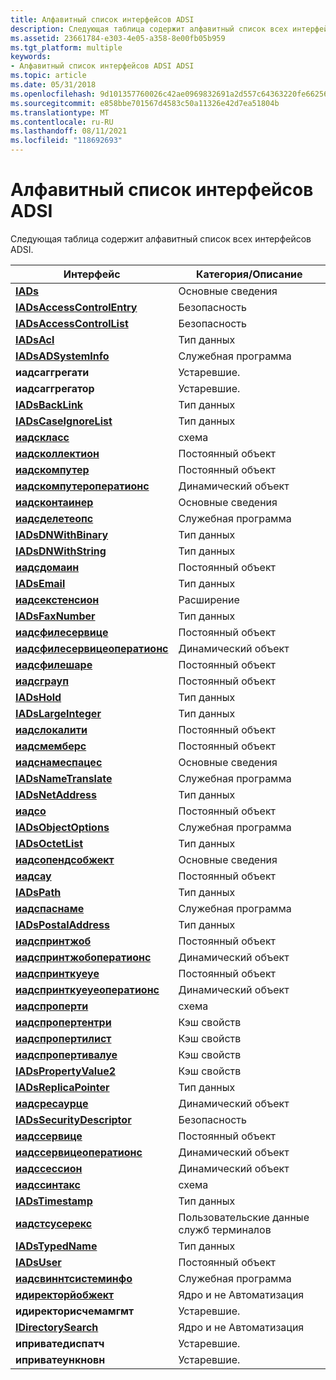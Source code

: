 ```yaml
---
title: Алфавитный список интерфейсов ADSI
description: Следующая таблица содержит алфавитный список всех интерфейсов ADSI.
ms.assetid: 23661784-e303-4e05-a358-8e00fb05b959
ms.tgt_platform: multiple
keywords:
- Алфавитный список интерфейсов ADSI ADSI
ms.topic: article
ms.date: 05/31/2018
ms.openlocfilehash: 9d101357760026c42ae0969832691a2d557c64363220fe662565c0dd3923ad40
ms.sourcegitcommit: e858bbe701567d4583c50a11326e42d7ea51804b
ms.translationtype: MT
ms.contentlocale: ru-RU
ms.lasthandoff: 08/11/2021
ms.locfileid: "118692693"
---
```

# <a name="alphabetical-listing-of-adsi-interfaces"></a>Алфавитный список интерфейсов ADSI

Следующая таблица содержит алфавитный список всех интерфейсов ADSI.



| Интерфейс                                                      | Категория/Описание        |
|----------------------------------------------------------------|-----------------------------|
| [**IADs**](/windows/desktop/api/Iads/nn-iads-iads)                                           | Основные сведения                        |
| [**IADsAccessControlEntry**](/windows/desktop/api/Iads/nn-iads-iadsaccesscontrolentry)       | Безопасность                    |
| [**IADsAccessControlList**](/windows/desktop/api/Iads/nn-iads-iadsaccesscontrollist)         | Безопасность                    |
| [**IADsAcl**](/windows/desktop/api/Iads/nn-iads-iadsacl)                                     | Тип данных                   |
| [**IADsADSystemInfo**](/windows/desktop/api/Iads/nn-iads-iadsadsysteminfo)                   | Служебная программа                     |
| **иадсаггрегати**                                             | Устаревшие.                    |
| **иадсаггрегатор**                                             | Устаревшие.                    |
| [**IADsBackLink**](/windows/desktop/api/Iads/nn-iads-iadsbacklink)                           | Тип данных                   |
| [**IADsCaseIgnoreList**](/windows/desktop/api/Iads/nn-iads-iadscaseignorelist)               | Тип данных                   |
| [**иадскласс**](/windows/desktop/api/Iads/nn-iads-iadsclass)                                 | схема                      |
| [**иадсколлектион**](/windows/desktop/api/Iads/nn-iads-iadscollection)                       | Постоянный объект           |
| [**иадскомпутер**](/windows/desktop/api/Iads/nn-iads-iadscomputer)                           | Постоянный объект           |
| [**иадскомпутероператионс**](/windows/desktop/api/Iads/nn-iads-iadscomputeroperations)       | Динамический объект              |
| [**иадсконтаинер**](/windows/desktop/api/Iads/nn-iads-iadscontainer)                         | Основные сведения                        |
| [**иадсделетеопс**](/windows/desktop/api/Iads/nn-iads-iadsdeleteops)                         | Служебная программа                     |
| [**IADsDNWithBinary**](/windows/desktop/api/Iads/nn-iads-iadsdnwithbinary)                   | Тип данных                   |
| [**IADsDNWithString**](/windows/desktop/api/Iads/nn-iads-iadsdnwithstring)                   | Тип данных                   |
| [**иадсдомаин**](/windows/desktop/api/Iads/nn-iads-iadsdomain)                               | Постоянный объект           |
| [**IADsEmail**](/windows/desktop/api/Iads/nn-iads-iadsemail)                                 | Тип данных                   |
| [**иадсекстенсион**](/windows/desktop/api/Iads/nn-iads-iadsextension)                         | Расширение                   |
| [**IADsFaxNumber**](/windows/desktop/api/Iads/nn-iads-iadsfaxnumber)                         | Тип данных                   |
| [**иадсфилесервице**](/windows/desktop/api/Iads/nn-iads-iadsfileservice)                     | Постоянный объект           |
| [**иадсфилесервицеоператионс**](/windows/desktop/api/Iads/nn-iads-iadsfileserviceoperations) | Динамический объект              |
| [**иадсфилешаре**](/windows/desktop/api/Iads/nn-iads-iadsfileshare)                         | Постоянный объект           |
| [**иадсграуп**](/windows/desktop/api/Iads/nn-iads-iadsgroup)                                 | Постоянный объект           |
| [**IADsHold**](/windows/desktop/api/Iads/nn-iads-iadshold)                                   | Тип данных                   |
| [**IADsLargeInteger**](/windows/desktop/api/Iads/nn-iads-iadslargeinteger)                   | Тип данных                   |
| [**иадслокалити**](/windows/desktop/api/Iads/nn-iads-iadslocality)                           | Постоянный объект           |
| [**иадсмемберс**](/windows/desktop/api/Iads/nn-iads-iadsmembers)                             | Постоянный объект           |
| [**иадснамеспацес**](/windows/desktop/api/Iads/nn-iads-iadsnamespaces)                       | Основные сведения                        |
| [**IADsNameTranslate**](/windows/desktop/api/Iads/nn-iads-iadsnametranslate)                 | Служебная программа                     |
| [**IADsNetAddress**](/windows/desktop/api/Iads/nn-iads-iadsnetaddress)                       | Тип данных                   |
| [**иадсо**](/windows/desktop/api/Iads/nn-iads-iadso)                                         | Постоянный объект           |
| [**IADsObjectOptions**](/windows/desktop/api/Iads/nn-iads-iadsobjectoptions)                 | Служебная программа                     |
| [**IADsOctetList**](/windows/desktop/api/Iads/nn-iads-iadsoctetlist)                         | Тип данных                   |
| [**иадсопендсобжект**](/windows/desktop/api/Iads/nn-iads-iadsopendsobject)                   | Основные сведения                        |
| [**иадсау**](/windows/desktop/api/Iads/nn-iads-iadsou)                                       | Постоянный объект           |
| [**IADsPath**](/windows/desktop/api/Iads/nn-iads-iadspath)                                   | Тип данных                   |
| [**иадспаснаме**](/windows/desktop/api/Iads/nn-iads-iadspathname)                           | Служебная программа                     |
| [**IADsPostalAddress**](/windows/desktop/api/Iads/nn-iads-iadspostaladdress)                 | Тип данных                   |
| [**иадспринтжоб**](/windows/desktop/api/Iads/nn-iads-iadsprintjob)                           | Постоянный объект           |
| [**иадспринтжобоператионс**](/windows/desktop/api/Iads/nn-iads-iadsprintjoboperations)       | Динамический объект              |
| [**иадспринткуеуе**](/windows/desktop/api/Iads/nn-iads-iadsprintqueue)                       | Постоянный объект           |
| [**иадспринткуеуеоператионс**](/windows/desktop/api/Iads/nn-iads-iadsprintqueueoperations)   | Динамический объект              |
| [**иадспроперти**](/windows/desktop/api/Iads/nn-iads-iadsproperty)                           | схема                      |
| [**иадспропертентри**](/windows/desktop/api/Iads/nn-iads-iadspropertyentry)                 | Кэш свойств              |
| [**иадспропертилист**](/windows/desktop/api/Iads/nn-iads-iadspropertylist)                   | Кэш свойств              |
| [**иадспропертивалуе**](/windows/desktop/api/Iads/nn-iads-iadspropertyvalue)                 | Кэш свойств              |
| [**IADsPropertyValue2**](/windows/desktop/api/Iads/nn-iads-iadspropertyvalue2)               | Кэш свойств              |
| [**IADsReplicaPointer**](/windows/desktop/api/Iads/nn-iads-iadsreplicapointer)               | Тип данных                   |
| [**иадсресаурце**](/windows/desktop/api/Iads/nn-iads-iadsresource)                           | Динамический объект              |
| [**IADsSecurityDescriptor**](/windows/desktop/api/Iads/nn-iads-iadssecuritydescriptor)       | Безопасность                    |
| [**иадссервице**](/windows/desktop/api/Iads/nn-iads-iadsservice)                             | Постоянный объект           |
| [**иадссервицеоператионс**](/windows/desktop/api/Iads/nn-iads-iadsserviceoperations)         | Динамический объект              |
| [**иадссессион**](/windows/desktop/api/Iads/nn-iads-iadssession)                             | Динамический объект              |
| [**иадссинтакс**](/windows/desktop/api/Iads/nn-iads-iadssyntax)                               | схема                      |
| [**IADsTimestamp**](/windows/desktop/api/Iads/nn-iads-iadstimestamp)                         | Тип данных                   |
| [**иадстсусерекс**](/windows/desktop/api/tsuserex/nn-tsuserex-iadstsuserex)                      | Пользовательские данные служб терминалов |
| [**IADsTypedName**](/windows/desktop/api/Iads/nn-iads-iadstypedname)                         | Тип данных                   |
| [**IADsUser**](/windows/desktop/api/Iads/nn-iads-iadsuser)                                   | Постоянный объект           |
| [**иадсвиннтсистеминфо**](/windows/desktop/api/Iads/nn-iads-iadswinntsysteminfo)             | Служебная программа                     |
| [**идиректорйобжект**](/windows/desktop/api/Iads/nn-iads-idirectoryobject)                   | Ядро и не Автоматизация         |
| **идиректорисчемамгмт**                                       | Устаревшие.                    |
| [**IDirectorySearch**](/windows/desktop/api/Iads/nn-iads-idirectorysearch)                   | Ядро и не Автоматизация         |
| **иприватедиспатч**                                           | Устаревшие.                    |
| **иприватеункновн**                                            | Устаревшие.                    |



 

 

 